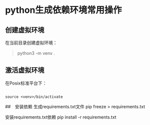 python生成依赖环境常用操作
========================
## 创建虚拟环境
在当前目录创建虚拟环境：
　
 
> python3 -m venv . 
　

 


## 激活虚拟环境
在Posix标准平台下：

```

source <venv>/bin/activate

```

##　安装依赖
生成requirements.txt文件
pip freeze > requirements.txt

安装requirements.txt依赖
pip install -r requirements.txt


